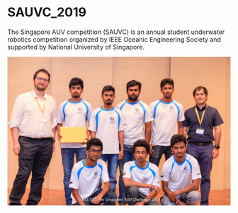 # SAUVC_2019

The Singapore AUV competition (SAUVC) is an annual student underwater robotics competition organized by IEEE Oceanic Engineering Society and supported by National University of Singapore.

<center>
<img src="./media/SAUVC Day 4 - 104.JPG" alt="Drawing"/>
</center>
